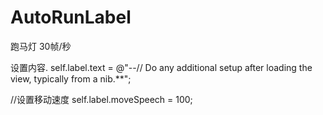 AutoRunLabel
============

跑马灯 30帧/秒

设置内容.
self.label.text = @"--// Do any additional setup after loading the view, typically from a nib.**";

//设置移动速度
self.label.moveSpeech = 100;
